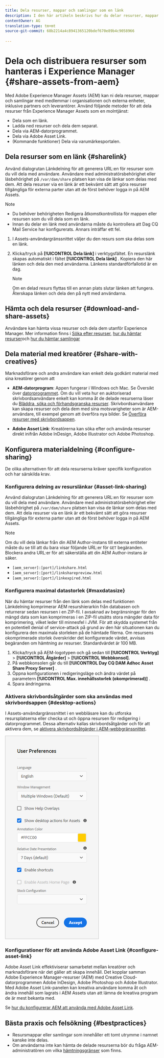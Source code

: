 ```yaml
---
title: Dela resurser, mappar och samlingar som en länk
description: I den här artikeln beskrivs hur du delar resurser, mappar och samlingar i Experience Manager Assets som en hyperlänk.
contentOwner: AG
translation-type: tm+mt
source-git-commit: 68b2214a4c8941365120bdef670e89b4c9058966

---
```



# Dela och distribuera resurser som hanteras i Experience Manager {#share-assets-from-aem}

Med Adobe Experience Manager Assets (AEM) kan ni dela resurser, mappar och samlingar med medlemmar i organisationen och externa enheter, inklusive partners och leverantörer. Använd följande metoder för att dela resurser från Experience Manager Assets som en molntjänst:

* Dela som en länk.
* Ladda ned resurser och dela dem separat.
* Dela via AEM-datorprogrammet.
* Dela via Adobe Asset Link.
* (Kommande funktioner) Dela via varumärkesportalen.

## Dela resurser som en länk {#sharelink}

Använd dialogrutan Länkdelning för att generera URL:en för resurser som du vill dela med användare. Användare med administratörsbehörighet eller läsbehörighet på `/var/dam/share` platsen kan visa de länkar som delas med dem. Att dela resurser via en länk är ett bekvämt sätt att göra resurser tillgängliga för externa parter utan att de först behöver logga in på AEM Assets.

>[!NOTE]
>
>* Du behöver behörigheten Redigera åtkomstkontrollista för mappen eller resursen som du vill dela som en länk.
>* Innan du delar en länk med användarna måste du kontrollera att Dag CQ Mail Service har konfigurerats. Annars inträffar ett fel.


1. I Assets-användargränssnittet väljer du den resurs som ska delas som en länk.
1. Klicka/tryck på **[!UICONTROL Dela länk]** i verktygsfältet. En resurslänk skapas automatiskt i fältet **[!UICONTROL Dela länk]** . Kopiera den här länken och dela den med användarna. Länkens standardförfallotid är en dag.

   >[!NOTE]
   >
   >Om en delad resurs flyttas till en annan plats slutar länken att fungera. Återskapa länken och dela den på nytt med användarna.

<!--
## Share assets as a link {#sharelink}

To generate the URL for assets you want to share with users, use the Link Sharing dialog. Users with administrator privileges or with read permissions at `/var/dam/share` location are able to view the links shared with them. Sharing assets through a link is a convenient way of making resources available to external parties without them having to first log in to AEM Assets.

>[!NOTE]
>
>* You need Edit ACL permission on the folder or the asset that you want to share as a link.
>* Before you share a link with users, ensure that Day CQ Mail Service is configured. Otherwise, an error occurs.

1. In the Assets user interface, select the asset to share as a link.
1. From the toolbar, click/tap the **[!UICONTROL Share Link]**.

   An asset link is auto-created in the **[!UICONTROL Share Link]** field. Copy this link and share it with the users. The default expiration time for the link is one day.

   Alternatively, proceed to perform steps 3-7 of this procedure to add email recipients, configure the expiration time for the link, and send it from the dialog.

   >[!NOTE]
   >
   >If a shared asset is moved to a different location, its link stops working. Re-create the link and re-share with the users.

1. From the web console, open the **[!UICONTROL Day CQ Link Externalizer]** configuration and modify the following properties in the **[!UICONTROL Domains]** field with the values mentioned against each:

    * local
    * author
    * publish

   For the local and author properties, provide the URL for the local and author instance respectively. Both local and author properties have the same value if you run a single AEM author instance. For publish, provide the URL for the publish instance.

1. In the email address box of the **[!UICONTROL Link Sharing]** dialog, type the email ID of the user you want to share the link with. You can also share the link with multiple users.

   If the user is a member of your organization, select the user's email ID from the suggested email IDs that appear in the list below the typing area. For an external user, type the complete email ID and then select it from the list.

   To enable emails to be sent out to users, configure the SMTP server details in [Day CQ Mail Service](/help/assets/configure-asset-sharing.md#configmailservice).

   >[!NOTE]
   >
   >If you enter an email ID of a user that is not a member of your organization, the words "External User" are prefixed with the email ID of the user.

1. In the **[!UICONTROL Subject]** box, enter a subject for the asset you want to share.
1. In the **[!UICONTROL Message]** box, enter an optional message.
1. In the **[!UICONTROL Expiration]** field, specify an expiration date and time for the link using the date picker. By default, the expiration date is set for a week from the date you share the link.
1. To let users download the original image along with the renditions, select **[!UICONTROL Allow download of original file]**.

   >[!NOTE]
   >
   >By default, users can only download the renditions of the asset that you share as a link.

1. Click **[!UICONTROL Share]**. A message confirms that the link is shared with the users through an email.
1. To view the shared asset, click/tap the link in the email that is sent to the user. The shared asset is displayed in the **[!UICONTROL Adobe Marketing Cloud]** page.

   To toggle to the list view, click/tap the layout icon in the toolbar.

1. To generate a preview of the asset, click/tap the shared asset. To close the preview and return to the **[!UICONTROL Marketing Cloud]** page, click/tap **[!UICONTROL Back]** in the toolbar. If you have shared a folder, click/tap **[!UICONTROL Parent Folder]** to return to the parent folder.

   >[!NOTE]
   >
   >AEM supports generating the preview of assets of these MIME types: JPG, PNG, GIF, BMP, INDD, PDF, and PPT. You can only download the assets of the other MIME types.

1. To download the shared asset, click/tap **[!UICONTROL Select]** from the toolbar, click/tap the asset, and then click/tap **[!UICONTROL Download]** from the toolbar.
1. To view the assets you shared as links, go to the Assets user interface and click/tap the GlobalNav icon. Choose **[!UICONTROL Navigation]** from the list to display the Navigation pane.
1. From the Navigation pane, choose **[!UICONTROL Shared Links]** to display a list of shared assets.
1. To un-share an asset, select it and tap/click **[!UICONTROL Unshare]** from the toolbar.

A message confirms that you unshared the asset. In addition, the entry for the asset is removed from the list.
-->

## Hämta och dela resurser {#download-and-share-assets}

Användare kan hämta vissa resurser och dela dem utanför Experience Manager. Mer information finns i [Söka efter resurser](/help/assets/search-assets.md), [hur du hämtar resurser](/help/assets/download-assets-from-aem.md)och [hur du hämtar samlingar](manage-collections.md#download-a-collection)

## Dela material med kreatörer {#share-with-creatives}

Marknadsförare och andra användare kan enkelt dela godkänt material med sina kreatörer genom att

* **AEM-datorprogram**: Appen fungerar i Windows och Mac. Se Översikt över [datorprogrammet](https://docs.adobe.com/content/help/en/experience-manager-desktop-app/using/introduction.html). Om du vill veta hur en auktoriserad skrivbordsanvändare enkelt kan komma åt de delade resurserna läser du [Bläddra, söka och förhandsgranska resurser](https://docs.adobe.com/content/help/en/experience-manager-desktop-app/using/using.html#browse-search-preview-assets). Skrivbordsanvändare kan skapa resurser och dela dem med sina motsvarigheter som är AEM-användare, till exempel genom att överföra nya bilder. Se [Överföra resurser med skrivbordsappen](https://docs.adobe.com/content/help/en/experience-manager-desktop-app/using/using.html#upload-and-add-new-assets-to-aem).

* **Adobe Asset Link**: Kreatörerna kan söka efter och använda resurser direkt inifrån Adobe InDesign, Adobe Illustrator och Adobe Photoshop.

## Konfigurera materialdelning {#configure-sharing}

De olika alternativen för att dela resurserna kräver specifik konfiguration och har särskilda krav.

### Konfigurera delning av resurslänkar {#asset-link-sharing}

<!-- TBD: Web Console is not there so how to configure Day CQ email service? Or is it not required now? -->

Använd dialogrutan Länkdelning för att generera URL:en för resurser som du vill dela med användare. Användare med administratörsbehörighet eller läsbehörighet på `/var/dam/share` platsen kan visa de länkar som delas med dem. Att dela resurser via en länk är ett bekvämt sätt att göra resurser tillgängliga för externa parter utan att de först behöver logga in på AEM Assets.

>[!NOTE]
>
>Om du vill dela länkar från din AEM Author-instans till externa entiteter måste du se till att du bara visar följande URL:er för `GET` begäranden. Blockera andra URL:er för att säkerställa att din AEM Author-instans är säker.
>* `[aem_server]:[port]/linkshare.html`
>* `[aem_server]:[port]/linksharepreview.html`
>* `[aem_server]:[port]/linkexpired.html`


<!--
## Configure Day CQ mail service {#configmailservice}

Before you can share assets as links, configure the email service.

1. Click or tap the AEM logo, and then navigate to **[!UICONTROL Tools]** &gt; **[!UICONTROL Operations]** &gt; **[!UICONTROL Web Console]**.
1. From the list of services, locate **[!UICONTROL Day CQ Mail Service]**.
1. Click the **[!UICONTROL Edit]** icon beside the service, and configure the following parameters for **Day CQ Mail Service]** with the details mentioned against their names:

    * SMTP server host name: email server host name
    * SMTP server port: email server port
    * SMTP user: email server user name
    * SMTP password: email server password

1. Click/tap **[!UICONTROL Save]**.
-->

### Konfigurera maximal datastorlek {#maxdatasize}

När du hämtar resurser från den länk som delas med funktionen Länkdelning komprimerar AEM resurshierarkin från databasen och returnerar sedan resursen i en ZIP-fil. I avsaknad av begränsningar för den mängd data som kan komprimeras i en ZIP-fil utsätts stora mängder data för komprimering, vilket leder till minnesfel i JVM. För att skydda systemet från en potentiell denial of service-attack på grund av den här situationen kan du konfigurera den maximala storleken på de hämtade filerna. Om resursens okomprimerade storlek överskrider det konfigurerade värdet, avvisas begäranden om hämtning av resurser. Standardvärdet är 100 MB.

1. Klicka/tryck på AEM-logotypen och gå sedan till **[!UICONTROL Verktyg]** > **[!UICONTROL Åtgärder]** > **[!UICONTROL Webbkonsol]**.
1. På webbkonsolen går du till **[!UICONTROL Day CQ DAM Adhoc Asset Share Proxy Server]** .
1. Öppna konfigurationen i redigeringsläge och ändra värdet på parametern **[!UICONTROL Max. innehållsstorlek (okomprimerad)]** .
1. Spara ändringarna.

<!--
Add content or link about how to configure sharing via BP, DA, AAL, etc.
-->

### Aktivera skrivbordsåtgärder som ska användas med skrivbordsappen {#desktop-actions}

I Assets-användargränssnittet i en webbläsare kan du utforska resursplatserna eller checka ut och öppna resursen för redigering i datorprogrammet. Dessa alternativ kallas skrivbordsåtgärder och för att aktivera dem, se [aktivera skrivbordsåtgärder i AEM-webbgränssnittet](https://docs.adobe.com/help/en/experience-manager-desktop-app/using/using.html#desktopactions-v2).

![Aktivera skrivbordsåtgärder som ska användas som genväg när du arbetar med skrivbordsappen](assets/enable_desktop_actions.png)

### Konfigurationer för att använda Adobe Asset Link {#configure-asset-link}

Adobe Asset Link effektiviserar samarbetet mellan kreatörer och marknadsförare när det gäller att skapa innehåll. Det kopplar samman Adobe Experience Manager-resurser (AEM) med Creative Cloud-datorprogrammen Adobe InDesign, Adobe Photoshop och Adobe Illustrator. Med Adobe Asset Link-panelen kan kreativa användare komma åt och ändra innehåll som lagrats i AEM Assets utan att lämna de kreativa program de är mest bekanta med.

Se [hur du konfigurerar AEM att använda med Adobe Asset Link](https://helpx.adobe.com/enterprise/using/configure-aem-assets-for-asset-link.html).

## Bästa praxis och felsökning {#bestpractices}

* Resursmappar eller samlingar som innehåller ett tomt utrymme i namnet kanske inte delas.
* Om användarna inte kan hämta de delade resurserna bör du fråga AEM-administratören om vilka [hämtningsgränser](#maxdatasize) som finns.

<!--
* If you cannot send email with links to shared assets or if the other users cannot receive your email, check with your AEM administrator if the [email service](/help/assets/configure-asset-sharing.md#configmailservice) is configured or not. 
* If you cannot share assets using link sharing functionality, ensure that you have the appropriate permissions. See [share assets](#sharelink).
-->

<!--
Add content or link about how to share using Brand Portal when it is available on Cloud Service.
-->
